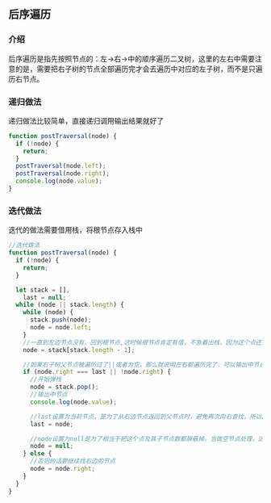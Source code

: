 ## 后序遍历

### 介绍

后序遍历是指先按照节点的：左->右->中的顺序遍历二叉树，这里的左右中需要注意的是，需要把右子树的节点全部遍历完才会去遍历中对应的左子树，而不是只遍历右节点。

### 递归做法

递归做法比较简单，直接递归调用输出结果就好了

```js
function postTraversal(node) {
  if (!node) {
    return;
  }
  postTraversal(node.left);
  postTraversal(node.right);
  console.log(node.value);
}
```

### 迭代做法

迭代的做法需要借用栈，将根节点存入栈中

```js
//迭代做法
function postTraversal(node) {
  if (!node) {
    return;
  }

  let stack = [],
    last = null;
  while (node || stack.length) {
    while (node) {
      stack.push(node);
      node = node.left;
    }
    //一直到左边节点没有，回到根节点,这时候根节点肯定有值，不急着出栈，因为这个点还没被输出过
    node = stack[stack.length - 1];

    //如果右子树父节点被遍历过了||或者为空，那么就说明左右都遍历完了，可以输出中节点并弹栈
    if (node.right === last || !node.right) {
      //开始弹栈
      node = stack.pop();
      //输出中节点
      console.log(node.value);

      //last设置为当前节点，是为了从右边节点返回到父节点时，避免再次向右查找，所以同样的判断条件里也得加上node.right===last
      last = node;

      //node设置为null是为了相当于把这个点及其子节点数都屏蔽掉，当做空节点处理，这样就会返回父节点，并且去查找父节点的右节点
      node = null;
    } else {
      //否则的话要继续找右边的节点
      node = node.right;
    }
  }
}
```

